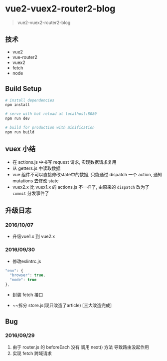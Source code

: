 # vue2-vuex2-router2-blog

> vue2-vuex2-router2-blog

## 技术

- vue2
- vue-router2
- vuex2
- fetch
- node

## Build Setup

``` bash
# install dependencies
npm install

# serve with hot reload at localhost:8080
npm run dev

# build for production with minification
npm run build

```

## vuex 小结

- 在 actions.js 中书写 request 请求, 实现数据请求复用
- 从 getters.js 中读取数据
- vue 组件不可以直接修改state中的数据, 只能通过 dispatch 一个 action, 通知 mutations 去修改 state
- vuex2.x 比 vuex1.x 的 actions.js 不一样了, 由原来的 `dispatch` 改为了 `commit` 分发事件了

## 升级日志

### 2016/10/07

- 升级vue1.x 到 vue2.x

### 2016/09/30

- 修改eslintrc.js

```js
"env": {
  "browser": true,
  "node": true
},
```

- 封装 fetch 接口

- ~~拆分 store.js(现只改造了article) [三大改造完成]

## Bug

### 2016/09/29

1. 由于 router.js 的 beforeEach 没有 调用 next() 方法 导致路由没起作用
2. 实现 fetch 跨域请求
